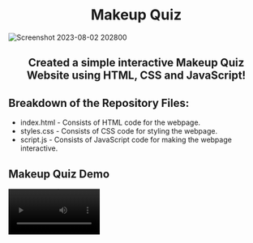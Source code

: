 <h1 align="center"> Makeup Quiz </h1>

![Screenshot 2023-08-02 202800](https://github.com/desireedmello/Makeup-Quiz/assets/76941265/c4e84d14-d646-439d-90be-1a5487a7b138)

<h2 align="center"> Created a simple interactive Makeup Quiz Website using HTML, CSS and JavaScript! </h2>

## Breakdown of the Repository Files:

- index.html - Consists of HTML code for the webpage.
- styles.css - Consists of CSS code for styling the webpage.
- script.js - Consists of JavaScript code for making the webpage interactive.

## Makeup Quiz Demo

<video src='https://github.com/desireedmello/Makeup-Quiz/assets/76941265/071eb393-1694-40ab-b9fa-8bbc169fde8f' width=180/>




